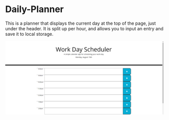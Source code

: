 # Daily-Planner

This is a planner that displays the current day at the top of the page, just under the header.  It is split up per hour, and allows you to input an entry and save it to local storage. 



![Alt text](/assets/work-day-scheduler.png "Home Page")